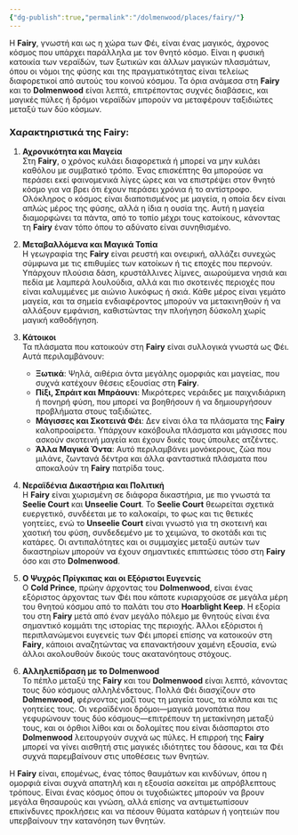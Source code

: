```yaml
---
{"dg-publish":true,"permalink":"/dolmenwood/places/fairy/"}
---
```


Η **Fairy**, γνωστή και ως η χώρα των Φέι, είναι ένας μαγικός, άχρονος κόσμος που υπάρχει παράλληλα με τον θνητό κόσμο. Είναι η φυσική κατοικία των νεραϊδών, των ξωτικών και άλλων μαγικών πλασμάτων, όπου οι νόμοι της φύσης και της πραγματικότητας είναι τελείως διαφορετικοί από αυτούς του κοινού κόσμου. Τα όρια ανάμεσα στη **Fairy** και το **Dolmenwood** είναι λεπτά, επιτρέποντας συχνές διαβάσεις, και μαγικές πύλες ή δρόμοι νεραϊδών μπορούν να μεταφέρουν ταξιδιώτες μεταξύ των δύο κόσμων.

### Χαρακτηριστικά της Fairy:

1. **Αχρονικότητα και Μαγεία**  
   Στη **Fairy**, ο χρόνος κυλάει διαφορετικά ή μπορεί να μην κυλάει καθόλου με συμβατικό τρόπο. Ένας επισκέπτης θα μπορούσε να περάσει εκεί φαινομενικά λίγες ώρες και να επιστρέψει στον θνητό κόσμο για να βρει ότι έχουν περάσει χρόνια ή το αντίστροφο. Ολόκληρος ο κόσμος είναι διαποτισμένος με μαγεία, η οποία δεν είναι απλώς μέρος της φύσης, αλλά η ίδια η ουσία της. Αυτή η μαγεία διαμορφώνει τα πάντα, από το τοπίο μέχρι τους κατοίκους, κάνοντας τη **Fairy** έναν τόπο όπου το αδύνατο είναι συνηθισμένο.

2. **Μεταβαλλόμενα και Μαγικά Τοπία**  
   Η γεωγραφία της **Fairy** είναι ρευστή και ονειρική, αλλάζει συνεχώς σύμφωνα με τις επιθυμίες των κατοίκων ή τις εποχές που περνούν. Υπάρχουν πλούσια δάση, κρυστάλλινες λίμνες, αιωρούμενα νησιά και πεδία με λαμπερά λουλούδια, αλλά και πιο σκοτεινές περιοχές που είναι καλυμμένες με αιώνιο λυκόφως ή σκιά. Κάθε μέρος είναι γεμάτο μαγεία, και τα σημεία ενδιαφέροντος μπορούν να μετακινηθούν ή να αλλάξουν εμφάνιση, καθιστώντας την πλοήγηση δύσκολη χωρίς μαγική καθοδήγηση.

3. **Κάτοικοι**  
   Τα πλάσματα που κατοικούν στη **Fairy** είναι συλλογικά γνωστά ως Φέι. Αυτά περιλαμβάνουν:
   - **Ξωτικά**: Ψηλά, αιθέρια όντα μεγάλης ομορφιάς και μαγείας, που συχνά κατέχουν θέσεις εξουσίας στη **Fairy**.
   - **Πίξι, Σπράιτ και Μπράουνι**: Μικρότερες νεράιδες με παιχνιδιάρικη ή πονηρή φύση, που μπορεί να βοηθήσουν ή να δημιουργήσουν προβλήματα στους ταξιδιώτες.
   - **Μάγισσες και Σκοτεινά Φέι**: Δεν είναι όλα τα πλάσματα της **Fairy** καλοπροαίρετα. Υπάρχουν κακόβουλα πλάσματα και μάγισσες που ασκούν σκοτεινή μαγεία και έχουν δικές τους ύπουλες ατζέντες.
   - **Άλλα Μαγικά Όντα**: Αυτό περιλαμβάνει μονόκερους, ζώα που μιλάνε, ζωντανά δέντρα και άλλα φανταστικά πλάσματα που αποκαλούν τη **Fairy** πατρίδα τους.

4. **Νεραϊδένια Δικαστήρια και Πολιτική**  
   Η **Fairy** είναι χωρισμένη σε διάφορα δικαστήρια, με πιο γνωστά τα **Seelie Court** και **Unseelie Court**. Το **Seelie Court** θεωρείται σχετικά ευεργετικό, συνδέεται με το καλοκαίρι, το φως και τις θετικές γοητείες, ενώ το **Unseelie Court** είναι γνωστό για τη σκοτεινή και χαοτική του φύση, συνδεδεμένο με το χειμώνα, το σκοτάδι και τις κατάρες. Οι αντιπαλότητες και οι συμμαχίες μεταξύ αυτών των δικαστηρίων μπορούν να έχουν σημαντικές επιπτώσεις τόσο στη **Fairy** όσο και στο **Dolmenwood**.

5. **Ο Ψυχρός Πρίγκιπας και οι Εξόριστοι Ευγενείς**  
   Ο **Cold Prince**, πρώην άρχοντας του **Dolmenwood**, είναι ένας εξόριστος άρχοντας των Φέι που κάποτε κυριαρχούσε σε μεγάλα μέρη του θνητού κόσμου από το παλάτι του στο **Hoarblight Keep**. Η εξορία του στη **Fairy** μετά από έναν μεγάλο πόλεμο με θνητούς είναι ένα σημαντικό κομμάτι της ιστορίας της περιοχής. Άλλοι εξόριστοι ή περιπλανώμενοι ευγενείς των Φέι μπορεί επίσης να κατοικούν στη **Fairy**, κάποιοι αναζητώντας να επανακτήσουν χαμένη εξουσία, ενώ άλλοι ακολουθούν δικούς τους ακατανόητους στόχους.

6. **Αλληλεπίδραση με το Dolmenwood**  
   Το πέπλο μεταξύ της **Fairy** και του **Dolmenwood** είναι λεπτό, κάνοντας τους δύο κόσμους αλληλένδετους. Πολλά Φέι διασχίζουν στο **Dolmenwood**, φέρνοντας μαζί τους τη μαγεία τους, τα κόλπα και τις γοητείες τους. Οι νεραϊδένιοι δρόμοι—μαγικά μονοπάτια που γεφυρώνουν τους δύο κόσμους—επιτρέπουν τη μετακίνηση μεταξύ τους, και οι όρθιοι λίθοι και οι δολομίτες που είναι διάσπαρτοι στο **Dolmenwood** λειτουργούν συχνά ως πύλες. Η επιρροή της **Fairy** μπορεί να γίνει αισθητή στις μαγικές ιδιότητες του δάσους, και τα Φέι συχνά παρεμβαίνουν στις υποθέσεις των θνητών.

Η **Fairy** είναι, επομένως, ένας τόπος θαυμάτων και κινδύνων, όπου η ομορφιά είναι συχνά απατηλή και η εξουσία ασκείται με απρόβλεπτους τρόπους. Είναι ένας κόσμος όπου οι τυχοδιώκτες μπορούν να βρουν μεγάλα θησαυρούς και γνώση, αλλά επίσης να αντιμετωπίσουν επικίνδυνες προκλήσεις και να πέσουν θύματα κατάρων ή γοητειών που υπερβαίνουν την κατανόηση των θνητών.